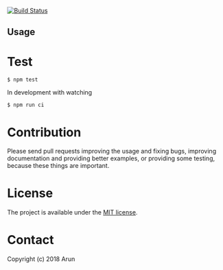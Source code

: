 
[![Build Status](https://travis-ci.org/sharmaarun/ci_cd_tut.svg?branch=travis_ci_init)](https://travis-ci.org/sharmaarun/ci_cd_tut.svg?branch=travis_ci_init)


## Usage


# Test
```
$ npm test
```

In development with watching

```
$ npm run ci
```

# Contribution
Please send pull requests improving the usage and fixing bugs, improving documentation and providing better examples, or providing some testing, because these things are important.

# License
The project is available under the [MIT license](https://tldrlegal.com/license/mit-license).

# Contact
Copyright (c) 2018 Arun
